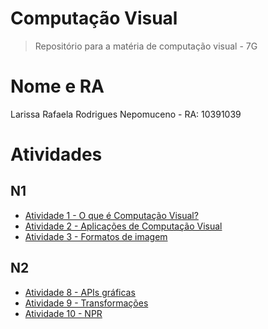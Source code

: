 # Computação Visual
>Repositório para a matéria de computação visual - 7G

# Nome e RA
Larissa Rafaela Rodrigues Nepomuceno - RA: 10391039

# Atividades
## N1
- [Atividade 1 - O que é Computação Visual?](Atividade1.md)
- [Atividade 2 - Aplicações de Computação Visual](Atividade2.pdf)
- [Atividade 3 - Formatos de imagem](Atividade3.md)

## N2
- [Atividade 8 - APIs gráficas](Atividade8.md)
- [Atividade 9 - Transformações](Atividade9.md)
- [Atividade 10 - NPR](Atividade10.md)

